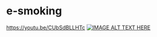 # e-smoking

https://youtu.be/CUbSdBLLHTc
[![IMAGE ALT TEXT HERE](https://img.youtube.com/vi/CUbSdBLLHTc/0.jpg)](https://www.youtube.com/watch?v=CUbSdBLLHTc)
